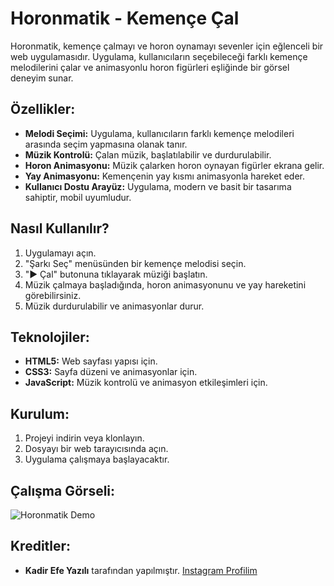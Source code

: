 # **Horonmatik - Kemençe Çal**

Horonmatik, kemençe çalmayı ve horon oynamayı sevenler için eğlenceli bir web uygulamasıdır. Uygulama, kullanıcıların seçebileceği farklı kemençe melodilerini çalar ve animasyonlu horon figürleri eşliğinde bir görsel deneyim sunar.

## **Özellikler:**
- **Melodi Seçimi:** Uygulama, kullanıcıların farklı kemençe melodileri arasında seçim yapmasına olanak tanır.
- **Müzik Kontrolü:** Çalan müzik, başlatılabilir ve durdurulabilir. 
- **Horon Animasyonu:** Müzik çalarken horon oynayan figürler ekrana gelir.
- **Yay Animasyonu:** Kemençenin yay kısmı animasyonla hareket eder.
- **Kullanıcı Dostu Arayüz:** Uygulama, modern ve basit bir tasarıma sahiptir, mobil uyumludur.

## **Nasıl Kullanılır?**
1. Uygulamayı açın.
2. "Şarkı Seç" menüsünden bir kemençe melodisi seçin.
3. "▶ Çal" butonuna tıklayarak müziği başlatın.
4. Müzik çalmaya başladığında, horon animasyonunu ve yay hareketini görebilirsiniz.
5. Müzik durdurulabilir ve animasyonlar durur.

## **Teknolojiler:**
- **HTML5:** Web sayfası yapısı için.
- **CSS3:** Sayfa düzeni ve animasyonlar için.
- **JavaScript:** Müzik kontrolü ve animasyon etkileşimleri için.

## **Kurulum:**
1. Projeyi indirin veya klonlayın.
2. Dosyayı bir web tarayıcısında açın.
3. Uygulama çalışmaya başlayacaktır.

## **Çalışma Görseli:**
![Horonmatik Demo](horonmatik-demo.png)

## **Kreditler:**
- **Kadir Efe Yazılı** tarafından yapılmıştır. [Instagram Profilim](https://www.instagram.com/efeyazili/)
  